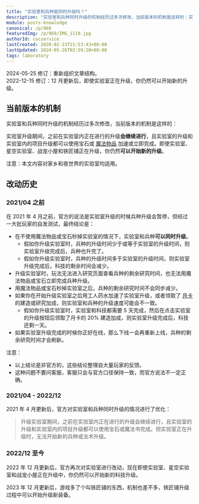 ```yaml
---
title: "实验室和兵种能同时升级吗？"
description: "实验室和兵种同时升级的机制经历过多次修改，当前版本的机制是这样的：实验室升级期间，之前在实验室内正在进行的升级会继续进行，且实验室的升级和实验室内的项目升级都可以使用宝石或魔法物品加速或立即完成。即使实验室、星空实验室、战宠小屋和铁匠铺正在升级，你仍然可以开始新的升级。"
module: posts-knowledge
canonical: /p/969
featuredImg: /p/969/IMG_1119.jpg
authorId: cocservice
lastCreated: 2020-02-23T21:53:43+08:00
lastUpdated: 2024-05-26T02:59:20+08:00
tags: laboratory
---
```


<PostHistory>
2024-05-25 修订：重新组织文章结构。<br>
2022-12-15 修订：12 月更新后，即使实验室正在升级，你仍然可以开始新的升级。
</PostHistory>

## 当前版本的机制

实验室和兵种同时升级的机制经历过多次修改，当前版本的机制是这样的：

实验室升级期间，之前在实验室内正在进行的升级**会继续进行**，且实验室的升级和实验室内的项目升级都可以使用宝石或 [魔法物品](/p/1073) 加速或立即完成。即使实验室、星空实验室、战宠小屋和铁匠铺正在升级，你仍然**可以开始新的升级**。

注意：本文内容对家乡和夜世界的实验室均适用。

<Pic src="/p/969/IMG_1119.jpg" width="1440" height="1080" alt="实验室内部的升级页面" maxWidth="720px" :lazyLoading="false" />

## 改动历史

### 2021/04 之前

在 2021 年 4 月之前，官方的说法是实验室升级的时候兵种升级会暂停，但经过一大批玩家的自发测试，最终结论是：

- 在不使用魔法物品或宝石秒掉实验室的情况下，实验室和兵种**可以同时升级**。
    - 假如你升级实验室时，兵种的升级时间少于或等于实验室的升级时间，则实验室升级完成后，兵种也升完了。
    - 假如你升级实验室时，兵种的升级时间多于实验室的升级时间，则实验室升级完成后，科技的剩余时间会减少。
- 升级实验室时，玩法无法进入研究页面查看兵种的剩余研究时间，也无法用魔法物品或宝石立即完成兵种升级。
- 用魔法物品或宝石秒掉实验室之后，兵种的剩余研究时间不会同步减少。
- 如果你在开始升级实验室之后用工人药水加速了实验室升级，或者领取了 [月卡](/p/1001) 的建造或研究加成，则实验室和兵种的升级速度可能会不一致。
    - 假如你升级实验室时，实验室和科技都需要 5 天完成，然后在点击实验室的升级按钮后领取了月卡的 20% 建造加成，则实验室升级完成后，科技还剩一天。
- 如果实验室升级完成的时候你正好在线，那么下线一会再重新上线，兵种的剩余研究时间才会刷新。

注意：

- 以上结论是非官方的，这些结论整理自大量玩家的反馈。
- 这种问题不要问客服，客服只会与官方口径保持一致，而官方说法不一定正确。

### 2021/04 - 2022/12

2021 年 4 月更新后，官方对实验室和兵种同时升级的情况进行了优化：

> 升级实验室期间，之前在实验室内正在进行的升级会继续进行，且实验室的升级和实验室内的项目升级都可以使用宝石或魔法书完成。但实验室正在升级时，无法开始新的兵种或法术升级。

### 2022/12 至今

2022 年 12 月更新后，官方再次对实验室进行改动，现在即使实验室、星空实验室和战宠小屋正在升级中，你仍然可以开始新的科技升级。

2023 年 12 月更新后，游戏多了个叫铁匠铺的东西，机制也差不多，铁匠铺升级过程中可以开始升级新装备。